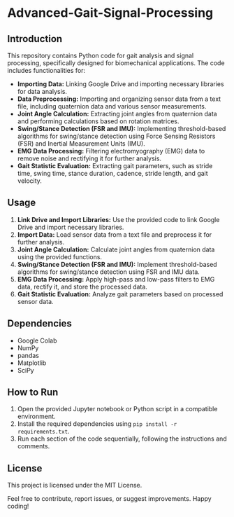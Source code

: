 # Advanced-Gait-Signal-Processing

## Introduction
This repository contains Python code for gait analysis and signal processing, specifically designed for biomechanical applications. The code includes functionalities for:

- **Importing Data:** Linking Google Drive and importing necessary libraries for data analysis.
- **Data Preprocessing:** Importing and organizing sensor data from a text file, including quaternion data and various sensor measurements.
- **Joint Angle Calculation:** Extracting joint angles from quaternion data and performing calculations based on rotation matrices.
- **Swing/Stance Detection (FSR and IMU):** Implementing threshold-based algorithms for swing/stance detection using Force Sensing Resistors (FSR) and Inertial Measurement Units (IMU).
- **EMG Data Processing:** Filtering electromyography (EMG) data to remove noise and rectifying it for further analysis.
- **Gait Statistic Evaluation:** Extracting gait parameters, such as stride time, swing time, stance duration, cadence, stride length, and gait velocity.

## Usage
1. **Link Drive and Import Libraries:** Use the provided code to link Google Drive and import necessary libraries.
2. **Import Data:** Load sensor data from a text file and preprocess it for further analysis.
3. **Joint Angle Calculation:** Calculate joint angles from quaternion data using the provided functions.
4. **Swing/Stance Detection (FSR and IMU):** Implement threshold-based algorithms for swing/stance detection using FSR and IMU data.
5. **EMG Data Processing:** Apply high-pass and low-pass filters to EMG data, rectify it, and store the processed data.
6. **Gait Statistic Evaluation:** Analyze gait parameters based on processed sensor data.

## Dependencies
- Google Colab
- NumPy
- pandas
- Matplotlib
- SciPy

## How to Run
1. Open the provided Jupyter notebook or Python script in a compatible environment.
2. Install the required dependencies using `pip install -r requirements.txt`.
3. Run each section of the code sequentially, following the instructions and comments.

## License
This project is licensed under the MIT License.


Feel free to contribute, report issues, or suggest improvements. Happy coding!
